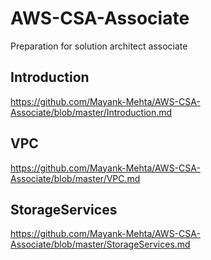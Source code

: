 # AWS-CSA-Associate
Preparation for solution architect associate

## Introduction
https://github.com/Mayank-Mehta/AWS-CSA-Associate/blob/master/Introduction.md

## VPC
https://github.com/Mayank-Mehta/AWS-CSA-Associate/blob/master/VPC.md

## StorageServices
https://github.com/Mayank-Mehta/AWS-CSA-Associate/blob/master/StorageServices.md

